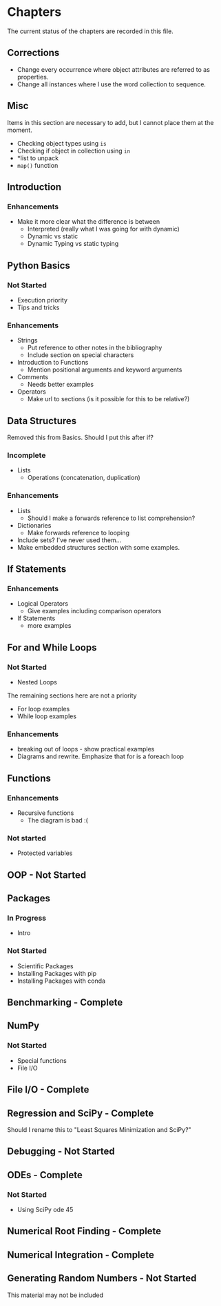 # Chapters

The current status of the chapters are recorded in this file.

## Corrections

- Change every occurrence where object attributes are referred to as properties.
- Change all instances where I use the word collection to sequence.

## Misc

Items in this section are necessary to add, but I cannot place them at the moment.

- Checking object types using `is`
- Checking if object in collection using `in`
- *list to unpack
- `map()` function

## Introduction

### Enhancements

- Make it more clear what the difference is between
  - Interpreted (really what I was going for with dynamic)
  - Dynamic vs static
  - Dynamic Typing vs static typing

## Python Basics

### Not Started

- Execution priority
- Tips and tricks

### Enhancements

- Strings
  - Put reference to other notes in the bibliography
  - Include section on special characters
- Introduction to Functions
  - Mention positional arguments and keyword arguments
- Comments
  - Needs better examples
- Operators
  - Make url to sections (is it possible for this to be relative?)

## Data Structures

Removed this from Basics. Should I put this after if?

### Incomplete

- Lists
    - Operations (concatenation, duplication)

### Enhancements

- Lists
  - Should I make a forwards reference to list comprehension?
- Dictionaries
  - Make forwards reference to looping
- Include sets? I've never used them...
- Make embedded structures section with some examples.

## If Statements

### Enhancements

- Logical Operators
  - Give examples including comparison operators
- If Statements
  - more examples

## For and While Loops

### Not Started

- Nested Loops

The remaining sections here are not a priority
- For loop examples
- While loop examples

### Enhancements

- breaking out of loops - show practical examples
- Diagrams and rewrite. Emphasize that for is a foreach loop

## Functions

### Enhancements

- Recursive functions
  - The diagram is bad :(

### Not started

- Protected variables

## OOP - Not Started

## Packages

### In Progress

- Intro

### Not Started

- Scientific Packages
- Installing Packages with pip
- Installing Packages with conda

## Benchmarking - Complete

## NumPy

### Not Started

- Special functions
- File I/O

## File I/O - Complete

## Regression and SciPy - Complete

Should I rename this to "Least Squares Minimization and SciPy?"

## Debugging - Not Started

## ODEs - Complete

### Not Started

- Using SciPy ode 45

## Numerical Root Finding - Complete

## Numerical Integration - Complete

## Generating Random Numbers - Not Started

This material may not be included
